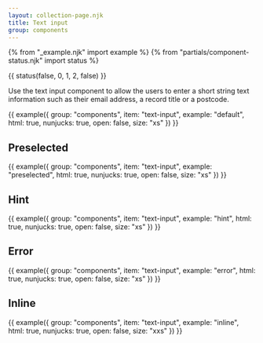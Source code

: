 ```yaml
---
layout: collection-page.njk
title: Text input
group: components
---
```


{% from "_example.njk" import example %}
{% from "partials/component-status.njk" import status %}

{{ status(false, 0, 1, 2, false) }}

Use the text input component to allow the users to enter a short string text information such as their email address, a record title or a postcode.

{{ example({ group: "components", item: "text-input", example: "default", html: true, nunjucks: true, open: false, size: "xs" }) }}

## Preselected

{{ example({ group: "components", item: "text-input", example: "preselected", html: true, nunjucks: true, open: false, size: "xs" }) }}

## Hint

{{ example({ group: "components", item: "text-input", example: "hint", html: true, nunjucks: true, open: false, size: "xs" }) }}

## Error

{{ example({ group: "components", item: "text-input", example: "error", html: true, nunjucks: true, open: false, size: "xs" }) }}

## Inline

{{ example({ group: "components", item: "text-input", example: "inline", html: true, nunjucks: true, open: false, size: "xxs" }) }}
